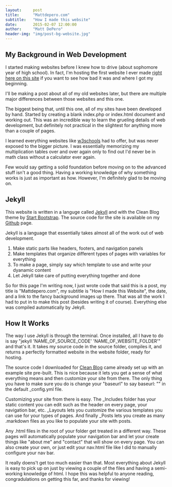 ```yaml
---
layout:     post
title:      "Mattdepero.com"
subtitle:   "How I made this website"
date:       2015-02-07 12:00:00
author:     "Matt DePero"
header-img: "img/post-bg-website.jpg"
---
```

<h2>My Background in Web Development</h2>

<p>I started making websites before I knew how to drive (about sophomore year of high school). In fact, I'm hosting the first website I ever made <a href="/wcc/" target="_BLANK">right here on this site</a> if you want to see how bad it was and where I got my beginning.</p>

<p>I'll be making a post about all of my old websites later, but there are multiple major differences between those websites and this one.</p>

<p>The biggest being that, until this one, all of my sites have been developed by hand. Started by creating a blank index.php or index.html document and working out. This was an incredible way to learn the grueling details of web development, but definitely not practical in the slightest for anything more than a couple of pages.</p>

<p>I learned everything websites like <a href="http://w3schools.com" target="__BLANK">w3schools</a> had to offer, but was never exposed to the bigger picture. I was essentially memorizing my multiplication tables over and over again only to find out I'd never be in math class without a calculator ever again.</p>

<p>Few would say getting a solid foundation before moving on to the advanced stuff isn't a good thing. Having a working knowledge of why something works is just as important as how. However, I'm definitely glad to be moving on.</p>

<h2>Jekyll</h2>

<p>This website is written in a languge called <a href="http://jekyllrb.com/" target="_BLANK">Jekyll</a> and with the Clean Blog theme by <a href="http://startbootstrap.com/template-overviews/clean-blog/" target="_BLANK">Start Bootstrap</a>. The source code for the site is available on my <a href="https://github.com/mdepero/mattdepero.com" target="_BLANK">Github</a> page.</p>

<p>Jekyll is a language that essentially takes almost all of the work out of web development.
<ol>
	<li>Make static parts like headers, footers, and navigation panels</li>
	<li>Make templates that organize different types of pages with variables for everything</li>
	<li>To make a page, simply say which template to use and write your dyanamic content</li>
	<li>Let Jekyll take care of putting everything together and done</li>
</ol>
</p>

<p>So for this page I'm writing now, I just wrote code that said this is a post, my title is "Mattdepero.com", my subtitle is "How I made this Website", the date, and a link to the fancy background images up there. That was all the work I had to put in to make this post (besides writing it of course). Everything else was compiled automatically by Jekyll. </p>

<h2>How It Works</h2>

<p>The way I use Jekyll is through the terminal. Once installed, all I have to do is say "jekyll 'NAME_OF_SOURCE_CODE' 'NAME_OF_WEBSITE_FOLDER'" and that's it. It takes my source code in the source folder, compiles it, and returns a perfectly formatted website in the website folder, ready for hosting.</p>

<p>The source code I downloaded for <a href="https://github.com/IronSummitMedia/startbootstrap-clean-blog-jekyll" target="_BLANK">Clean Blog</a> came already set up with an example site pre-built. This is nice because it lets you get a sense of what everything means and then customize your site from there. The only thing you have to make sure you do is change your "baseurl" to say baseurl: "" in the default _config.yml file.</p>

<p>Customizing your site from there is easy. The _Includes folder has your static content you can edit such as the header on every page, your navigation bar, etc. _Layouts lets you customize the various templates you can use for your types of pages. And finally _Posts lets you create as many .markdown files as you like to populate your site with posts.</p>

<p>Any .html files in the root of your folder get treated in a different way. These pages will automatically populate your navigation bar and let your create things like "about me" and "contact" that will show on every page. You can also create your own, or just edit your nav.html file like I did to manually configure your nav bar.</p>

<p>It really doens't get too much easier than that. Most everything about Jekyll is easy to pick up on just by viewing a couple of the files and having a semi-working knowledge of html. I hope this was helpful to anyone reading, congradulations on getting this far, and thanks for viewing!</p>


<!--Template Stuff
<blockquote></blockquote>
<a href="#">
    <img src="{{ site.baseurl }}/img/post-sample-image.jpg" alt="Post Sample Image">
</a>
<span class="caption text-muted">Picture Caption</span>
-->
